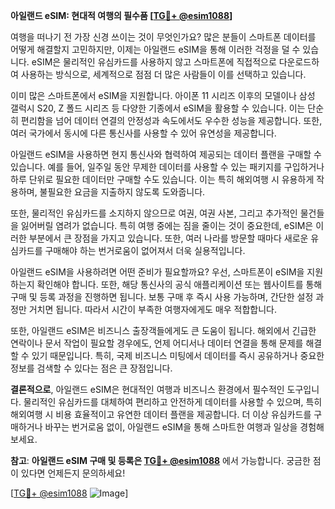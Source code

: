 **아일랜드 eSIM: 현대적 여행의 필수품 [[TG💪+ @esim1088](https://t.me/s/esim1088)]**

여행을 떠나기 전 가장 신경 쓰이는 것이 무엇인가요? 많은 분들이 스마트폰 데이터를 어떻게 해결할지 고민하지만, 이제는 아일랜드 eSIM을 통해 이러한 걱정을 덜 수 있습니다. eSIM은 물리적인 유심카드를 사용하지 않고 스마트폰에 직접적으로 다운로드하여 사용하는 방식으로, 세계적으로 점점 더 많은 사람들이 이를 선택하고 있습니다.

이미 많은 스마트폰에서 eSIM을 지원합니다. 아이폰 11 시리즈 이후의 모델이나 삼성 갤럭시 S20, Z 폴드 시리즈 등 다양한 기종에서 eSIM을 활용할 수 있습니다. 이는 단순히 편리함을 넘어 데이터 연결의 안정성과 속도에서도 우수한 성능을 제공합니다. 또한, 여러 국가에서 동시에 다른 통신사를 사용할 수 있어 유연성을 제공합니다.

아일랜드 eSIM을 사용하면 현지 통신사와 협력하여 제공되는 데이터 플랜을 구매할 수 있습니다. 예를 들어, 일주일 동안 무제한 데이터를 사용할 수 있는 패키지를 구입하거나 하루 단위로 필요한 데이터만 구매할 수도 있습니다. 이는 특히 해외여행 시 유용하게 작용하며, 불필요한 요금을 지출하지 않도록 도와줍니다.

또한, 물리적인 유심카드를 소지하지 않으므로 여권, 여권 사본, 그리고 추가적인 물건들을 잃어버릴 염려가 없습니다. 특히 여행 중에는 짐을 줄이는 것이 중요한데, eSIM은 이러한 부분에서 큰 장점을 가지고 있습니다. 또한, 여러 나라를 방문할 때마다 새로운 유심카드를 구매해야 하는 번거로움이 없어져서 더욱 실용적입니다.

아일랜드 eSIM을 사용하려면 어떤 준비가 필요할까요? 우선, 스마트폰이 eSIM을 지원하는지 확인해야 합니다. 또한, 해당 통신사의 공식 애플리케이션 또는 웹사이트를 통해 구매 및 등록 과정을 진행하면 됩니다. 보통 구매 후 즉시 사용 가능하며, 간단한 설정 과정만 거치면 됩니다. 따라서 시간이 부족한 여행자에게도 매우 적합합니다.

또한, 아일랜드 eSIM은 비즈니스 출장객들에게도 큰 도움이 됩니다. 해외에서 긴급한 연락이나 문서 작업이 필요할 경우에도, 언제 어디서나 데이터 연결을 통해 문제를 해결할 수 있기 때문입니다. 특히, 국제 비즈니스 미팅에서 데이터를 즉시 공유하거나 중요한 정보를 검색할 수 있다는 점은 큰 장점입니다.

**결론적으로**, 아일랜드 eSIM은 현대적인 여행과 비즈니스 환경에서 필수적인 도구입니다. 물리적인 유심카드를 대체하여 편리하고 안전하게 데이터를 사용할 수 있으며, 특히 해외여행 시 비용 효율적이고 유연한 데이터 플랜을 제공합니다. 더 이상 유심카드를 구매하거나 바꾸는 번거로움 없이, 아일랜드 eSIM을 통해 스마트한 여행과 일상을 경험해보세요.

**참고**: **아일랜드 eSIM 구매 및 등록은 [TG💪+ @esim1088](https://t.me/s/esim1088)** 에서 가능합니다. 궁금한 점이 있다면 언제든지 문의하세요!

[[TG💪+ @esim1088](https://t.me/s/esim1088) ![Image](https://i.postimg.cc/Y0z9fWf4/image.png)]
